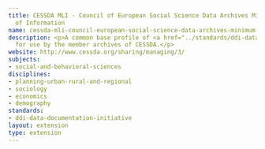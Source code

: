 ```yaml
---
title: CESSDA MLI - Council of European Social Science Data Archives Minimum Level
  of Information
name: cessda-mli-council-european-social-science-data-archives-minimum-level-inf
description: <p>A common base profile of <a href="../standards/ddi-data-documentation-initiative.html">DDI</a>
  for use by the member archives of CESSDA.</p>
website: http://www.cessda.org/sharing/managing/3/
subjects:
- social-and-behavioral-sciences
disciplines:
- planning-urban-rural-and-regional
- sociology
- economics
- demography
standards:
- ddi-data-documentation-initiative
layout: extension
type: extension
---
```


